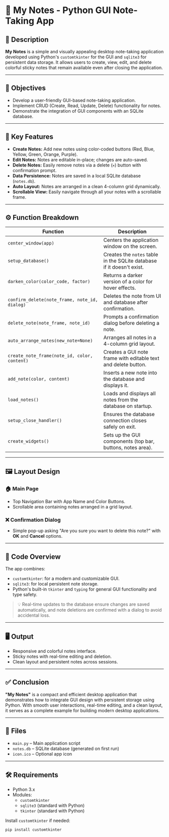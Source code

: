 # 📒 My Notes - Python GUI Note-Taking App

## 📌 Description

**My Notes** is a simple and visually appealing desktop note-taking application developed using Python's `customtkinter` for the GUI and `sqlite3` for persistent data storage. It allows users to create, view, edit, and delete colorful sticky notes that remain available even after closing the application.

---

## 🎯 Objectives

- Develop a user-friendly GUI-based note-taking application.
- Implement CRUD (Create, Read, Update, Delete) functionality for notes.
- Demonstrate the integration of GUI components with an SQLite database.

---

## 🚀 Key Features

- **Create Notes:** Add new notes using color-coded buttons (Red, Blue, Yellow, Green, Orange, Purple).
- **Edit Notes:** Notes are editable in-place; changes are auto-saved.
- **Delete Notes:** Easily remove notes via a delete (`✕`) button with confirmation prompt.
- **Data Persistence:** Notes are saved in a local SQLite database (`notes.db`).
- **Auto Layout:** Notes are arranged in a clean 4-column grid dynamically.
- **Scrollable View:** Easily navigate through all your notes with a scrollable frame.

---

## ⚙️ Function Breakdown

| Function | Description |
|----------|-------------|
| `center_window(app)` | Centers the application window on the screen. |
| `setup_database()` | Creates the `notes` table in the SQLite database if it doesn't exist. |
| `darken_color(color_code, factor)` | Returns a darker version of a color for hover effects. |
| `confirm_delete(note_frame, note_id, dialog)` | Deletes the note from UI and database after confirmation. |
| `delete_note(note_frame, note_id)` | Prompts a confirmation dialog before deleting a note. |
| `auto_arrange_notes(new_note=None)` | Arranges all notes in a 4-column grid layout. |
| `create_note_frame(note_id, color, content)` | Creates a GUI note frame with editable text and delete button. |
| `add_note(color, content)` | Inserts a new note into the database and displays it. |
| `load_notes()` | Loads and displays all notes from the database on startup. |
| `setup_close_handler()` | Ensures the database connection closes safely on exit. |
| `create_widgets()` | Sets up the GUI components (top bar, buttons, notes area). |

---

## 🖼️ Layout Design

### 🏠 Main Page

- Top Navigation Bar with App Name and Color Buttons.
- Scrollable area containing notes arranged in a grid layout.

### ❌ Confirmation Dialog

- Simple pop-up asking "Are you sure you want to delete this note?" with **OK** and **Cancel** options.

---

## 🧾 Code Overview

The app combines:
- `customtkinter`: for a modern and customizable GUI.
- `sqlite3`: for local persistent note storage.
- Python's built-in `tkinter` and `typing` for general GUI functionality and type safety.

> 💡 Real-time updates to the database ensure changes are saved automatically, and note deletions are confirmed with a dialog to avoid accidental loss.

---

## 🖥️ Output

- Responsive and colorful notes interface.
- Sticky notes with real-time editing and deletion.
- Clean layout and persistent notes across sessions.

---

## ✅ Conclusion

**"My Notes"** is a compact and efficient desktop application that demonstrates how to integrate GUI design with persistent storage using Python. With smooth user interactions, real-time editing, and a clean layout, it serves as a complete example for building modern desktop applications.

---

## 📁 Files

- `main.py` – Main application script
- `notes.db` – SQLite database (generated on first run)
- `icon.ico` – Optional app icon

---

## 🛠 Requirements

- Python 3.x
- Modules:
  - `customtkinter`
  - `sqlite3` (standard with Python)
  - `tkinter` (standard with Python)

Install `customtkinter` if needed:
```bash
pip install customtkinter
